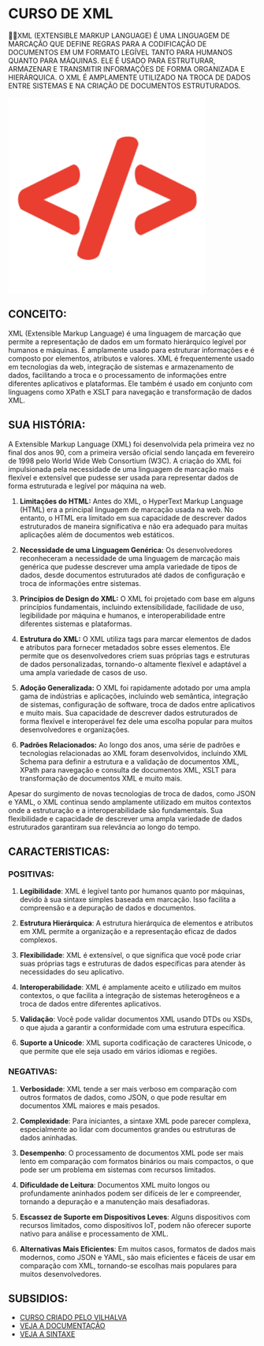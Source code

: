 # CURSO DE XML
👨‍⚖️XML (EXTENSIBLE MARKUP LANGUAGE) É UMA LINGUAGEM DE MARCAÇÃO QUE DEFINE REGRAS PARA A CODIFICAÇÃO DE DOCUMENTOS EM UM FORMATO LEGÍVEL TANTO PARA HUMANOS QUANTO PARA MÁQUINAS. ELE É USADO PARA ESTRUTURAR, ARMAZENAR E TRANSMITIR INFORMAÇÕES DE FORMA ORGANIZADA E HIERÁRQUICA. O XML É AMPLAMENTE UTILIZADO NA TROCA DE DADOS ENTRE SISTEMAS E NA CRIAÇÃO DE DOCUMENTOS ESTRUTURADOS.

<img src="FOTO.png" align="center" width="400"> <br>

## CONCEITO:
XML (Extensible Markup Language) é uma linguagem de marcação que permite a representação de dados em um formato hierárquico legível por humanos e máquinas. É amplamente usado para estruturar informações e é composto por elementos, atributos e valores. XML é frequentemente usado em tecnologias da web, integração de sistemas e armazenamento de dados, facilitando a troca e o processamento de informações entre diferentes aplicativos e plataformas. Ele também é usado em conjunto com linguagens como XPath e XSLT para navegação e transformação de dados XML.

## SUA HISTÓRIA:
A Extensible Markup Language (XML) foi desenvolvida pela primeira vez no final dos anos 90, com a primeira versão oficial sendo lançada em fevereiro de 1998 pelo World Wide Web Consortium (W3C). A criação do XML foi impulsionada pela necessidade de uma linguagem de marcação mais flexível e extensível que pudesse ser usada para representar dados de forma estruturada e legível por máquina na web.

1. **Limitações do HTML:** Antes do XML, o HyperText Markup Language (HTML) era a principal linguagem de marcação usada na web. No entanto, o HTML era limitado em sua capacidade de descrever dados estruturados de maneira significativa e não era adequado para muitas aplicações além de documentos web estáticos.

2. **Necessidade de uma Linguagem Genérica:** Os desenvolvedores reconheceram a necessidade de uma linguagem de marcação mais genérica que pudesse descrever uma ampla variedade de tipos de dados, desde documentos estruturados até dados de configuração e troca de informações entre sistemas.

3. **Princípios de Design do XML:** O XML foi projetado com base em alguns princípios fundamentais, incluindo extensibilidade, facilidade de uso, legibilidade por máquina e humanos, e interoperabilidade entre diferentes sistemas e plataformas.

4. **Estrutura do XML:** O XML utiliza tags para marcar elementos de dados e atributos para fornecer metadados sobre esses elementos. Ele permite que os desenvolvedores criem suas próprias tags e estruturas de dados personalizadas, tornando-o altamente flexível e adaptável a uma ampla variedade de casos de uso.

5. **Adoção Generalizada:** O XML foi rapidamente adotado por uma ampla gama de indústrias e aplicações, incluindo web semântica, integração de sistemas, configuração de software, troca de dados entre aplicativos e muito mais. Sua capacidade de descrever dados estruturados de forma flexível e interoperável fez dele uma escolha popular para muitos desenvolvedores e organizações.

6. **Padrões Relacionados:** Ao longo dos anos, uma série de padrões e tecnologias relacionadas ao XML foram desenvolvidos, incluindo XML Schema para definir a estrutura e a validação de documentos XML, XPath para navegação e consulta de documentos XML, XSLT para transformação de documentos XML e muito mais.

Apesar do surgimento de novas tecnologias de troca de dados, como JSON e YAML, o XML continua sendo amplamente utilizado em muitos contextos onde a estruturação e a interoperabilidade são fundamentais. Sua flexibilidade e capacidade de descrever uma ampla variedade de dados estruturados garantiram sua relevância ao longo do tempo.

## CARACTERISTICAS:
### POSITIVAS:
1. **Legibilidade**: XML é legível tanto por humanos quanto por máquinas, devido à sua sintaxe simples baseada em marcação. Isso facilita a compreensão e a depuração de dados e documentos.

2. **Estrutura Hierárquica**: A estrutura hierárquica de elementos e atributos em XML permite a organização e a representação eficaz de dados complexos.

3. **Flexibilidade**: XML é extensível, o que significa que você pode criar suas próprias tags e estruturas de dados específicas para atender às necessidades do seu aplicativo.

4. **Interoperabilidade**: XML é amplamente aceito e utilizado em muitos contextos, o que facilita a integração de sistemas heterogêneos e a troca de dados entre diferentes aplicativos.

5. **Validação**: Você pode validar documentos XML usando DTDs ou XSDs, o que ajuda a garantir a conformidade com uma estrutura específica.

6. **Suporte a Unicode**: XML suporta codificação de caracteres Unicode, o que permite que ele seja usado em vários idiomas e regiões.

### NEGATIVAS:
1. **Verbosidade**: XML tende a ser mais verboso em comparação com outros formatos de dados, como JSON, o que pode resultar em documentos XML maiores e mais pesados.

2. **Complexidade**: Para iniciantes, a sintaxe XML pode parecer complexa, especialmente ao lidar com documentos grandes ou estruturas de dados aninhadas.

3. **Desempenho**: O processamento de documentos XML pode ser mais lento em comparação com formatos binários ou mais compactos, o que pode ser um problema em sistemas com recursos limitados.

4. **Dificuldade de Leitura**: Documentos XML muito longos ou profundamente aninhados podem ser difíceis de ler e compreender, tornando a depuração e a manutenção mais desafiadoras.

5. **Escassez de Suporte em Dispositivos Leves**: Alguns dispositivos com recursos limitados, como dispositivos IoT, podem não oferecer suporte nativo para análise e processamento de XML.

6. **Alternativas Mais Eficientes**: Em muitos casos, formatos de dados mais modernos, como JSON e YAML, são mais eficientes e fáceis de usar em comparação com XML, tornando-se escolhas mais populares para muitos desenvolvedores.

## SUBSIDIOS:
- [CURSO CRIADO PELO VILHALVA](https://github.com/VILHALVA)
- [VEJA A DOCUMENTAÇÃO](https://www.w3schools.com/xml/xml_whatis.asp)
- [VEJA A SINTAXE](./SINTAXE.md)

